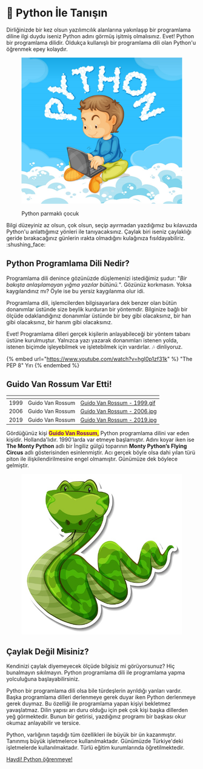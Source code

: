 # 🤝 Python İle Tanışın

Dirliğinizde bir kez olsun yazılımcılık alanlarına yakınlaşıp bir programlama diline ilgi duydu iseniz Python adını görmüş işitmiş olmalısınız. Evet! Python bir programlama dilidir. Oldukça kullanışlı bir programlama dili olan Python'u öğrenmek epey kolaydır.

<figure><img src=".gitbook/assets/python_parmaklı_çocuk.jpg" alt=""><figcaption><p>Python parmaklı çocuk</p></figcaption></figure>

Bilgi düzeyiniz az olsun, çok olsun, seçip ayırmadan yazdığımız bu kılavuzda Python'u anlattığımız yönleri ile tanıyacaksınız. Çaylak biri iseniz çaylaklığı geride bırakacağınız günlerin ırakta olmadığını kulağınıza fısıldayabiliriz. :shushing\_face:

## Python Programlama Dili Nedir?

Programlama dili denince gözünüzde düşlemenizi istediğimiz şudur: "_Bir bakışta anlaşılamayan yığma yazılar bütünü._". Gözünüz korkmasın. Yoksa kaygılandınız mı? Öyle ise bu yersiz kaygılanma olur idi.

Programlama dili, işlemcilerden bilgisayarlara dek benzer olan bütün donanımlar üstünde size beylik kurduran bir yöntemdir. Bilginize bağlı bir ölçüde odaklandığınız donanımlar üstünde bir bey gibi olacaksınız, bir han gibi olacaksınız, bir hanım gibi olacaksınız.&#x20;

Evet! Programlama dilleri gerçek kişilerin anlayabileceği bir yöntem tabanı üstüne kurulmuştur. Yalnızca yazı yazarak donanımları istenen yolda, istenen biçimde işleyebilmek ve işletebilmek için vardırlar. 🎶 dinliyoruz.

{% embed url="https://www.youtube.com/watch?v=hgI0p1zf31k" %}
"The PEP 8" Yırı
{% endembed %}

## Guido Van Rossum Var Etti!

<table data-view="cards"><thead><tr><th></th><th></th><th data-hidden data-card-cover data-type="files"></th></tr></thead><tbody><tr><td>1999</td><td>Guido Van Rossum</td><td><a href=".gitbook/assets/Guido Van Rossum - 1999.gif">Guido Van Rossum - 1999.gif</a></td></tr><tr><td>2006</td><td>Guido Van Rossum</td><td><a href=".gitbook/assets/Guido Van Rossum - 2006.jpg">Guido Van Rossum - 2006.jpg</a></td></tr><tr><td>2019</td><td>Guido Van Rossum</td><td><a href=".gitbook/assets/Guido Van Rossum - 2019.jpg">Guido Van Rossum - 2019.jpg</a></td></tr></tbody></table>

Gördüğünüz kişi <mark style="color:purple;">**Guido Van Rossum,**</mark> Python programlama dilini var eden kişidir. Hollanda'lıdır. 1990'larda var etmeye başlamıştır. Adını koyar iken ise **The Monty Python** adlı bir İngiliz gülgü toparının **Monty Python’s Flying Circus** adlı gösterisinden esinlenmiştir. Acı gerçek böyle olsa dahi yılan türü piton ile ilişkilendirilmesine engel olmamıştır. Günümüze dek böylece gelmiştir.

<figure><img src=".gitbook/assets/19747589_8a6z_ag9l_210716.jpg" alt=""><figcaption></figcaption></figure>

## Çaylak Değil Misiniz?

Kendinizi çaylak diyemeyecek ölçüde bilgisiz mi görüyorsunuz? Hiç bunalmayın sıkılmayın. Python programlama dili ile programlama yapma yolculuğuna başlayabilirsiniz.

Python bir programlama dili olsa bile türdeşlerin ayrıldığı yanları vardır. Başka programlama dilleri derlenmeye gerek duyar iken Python derlenmeye gerek duymaz. Bu özelliği ile programlama yapan kişiyi bekletmez yavaşlatmaz. Dilin yapısı arı duru olduğu için pek çok kişi başka dillerden yeğ görmektedir. Bunun bir getirisi, yazdığınız programı bir başkası okur okumaz anlayabilir ve tersice.

Python, varlığının taşıdığı tüm özellikleri ile büyük bir ün kazanmıştır. Tanınmış büyük işletmelerce kullanılmaktadır. Günümüzde Türkiye'deki işletmelerde kullanılmaktadır. Türlü eğitim kurumlarında öğretilmektedir.

[Haydi! Python öğrenmeye!](python-ogrenme-kilavuzu/python-oegrenme.md)

